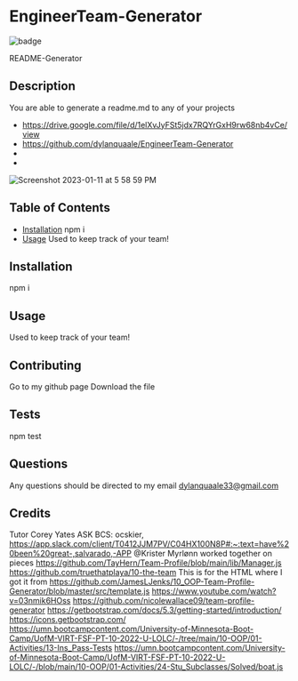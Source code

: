 # EngineerTeam-Generator

  ![badge](https://img.shields.io/badge/license-MIT-lightblue.svg)
 
  README-Generator
  
  ## Description
  You are able to generate a readme.md to any of your projects
  - https://drive.google.com/file/d/1elXvJyFSt5jdx7RQYrGxH9rw68nb4vCe/view
  - https://github.com/dylanquaale/EngineerTeam-Generator
  - 
  - 
  ![Screenshot 2023-01-11 at 5 58 59 PM](https://user-images.githubusercontent.com/93456860/211943845-658bef7d-64d0-4b10-8bf9-de3633e0152b.png)

  ## Table of Contents
  - [Installation](#installation)
    npm i
  - [Usage](#usage)
  Used to keep track of your team!
  
  ## Installation
  npm i
  ## Usage
  Used to keep track of your team!
  
  ## Contributing
  Go to my github page
  Download the file
  ## Tests
  npm test
  ## Questions
  Any questions should be directed to my email dylanquaale33@gmail.com
  ## Credits 
Tutor Corey Yates
ASK BCS: ocskier, https://app.slack.com/client/T0412JJM7PV/C04HX100N8P#:~:text=have%20been%20great-,salvarado,-APP
@Krister Myrlønn worked together on pieces
https://github.com/TayHern/Team-Profile/blob/main/lib/Manager.js
https://github.com/truethatplaya/10-the-team
This is for the HTML where I got it from
https://github.com/JamesLJenks/10_OOP-Team-Profile-Generator/blob/master/src/template.js
https://www.youtube.com/watch?v=03nmik6HOss
https://github.com/nicolewallace09/team-profile-generator
https://getbootstrap.com/docs/5.3/getting-started/introduction/
https://icons.getbootstrap.com/
https://umn.bootcampcontent.com/University-of-Minnesota-Boot-Camp/UofM-VIRT-FSF-PT-10-2022-U-LOLC/-/tree/main/10-OOP/01-Activities/13-Ins_Pass-Tests
https://umn.bootcampcontent.com/University-of-Minnesota-Boot-Camp/UofM-VIRT-FSF-PT-10-2022-U-LOLC/-/blob/main/10-OOP/01-Activities/24-Stu_Subclasses/Solved/boat.js
